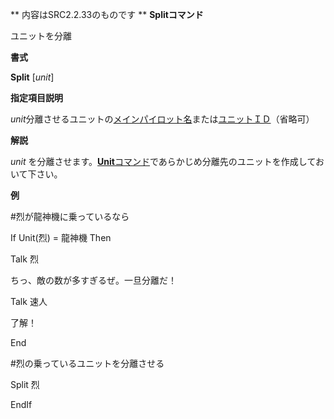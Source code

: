 ** 内容はSRC2.2.33のものです **
**Splitコマンド**

ユニットを分離

**書式**

**Split** [*unit*]

**指定項目説明**

*unit*分離させるユニットの[メインパイロット名](メインパイロット名.md)または[ユニットＩＤ](ユニットＩＤ.md)（省略可）

**解説**

*unit* を分離させます。[**Unit**コマンド](Unitコマンド.md)であらかじめ分離先のユニットを作成しておいて下さい。

**例**

#烈が龍神機に乗っているなら

If Unit(烈) = 龍神機 Then

Talk 烈

ちっ、敵の数が多すぎるぜ。一旦分離だ！

Talk 速人

了解！

End

#烈の乗っているユニットを分離させる

Split 烈

EndIf
